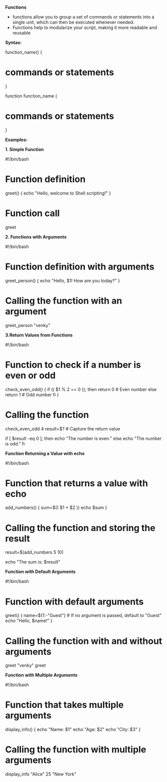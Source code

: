 **Functions**

*  functions allow you to group a set of commands or statements into a single unit, which can then be executed whenever needed.
*   Functions help to modularize your script, making it more readable and reusable

**Syntax:**

function_name() 
{
  # commands or statements
}

function function_name 
{
  # commands or statements
}


**Examples:**

**1. Simple Function**

#!/bin/bash

# Function definition

greet() 
{
  echo "Hello, welcome to Shell scripting!"
}

# Function call
greet



**2. Functions with Arguments**

#!/bin/bash

# Function definition with arguments
greet_person() {
  echo "Hello, $1! How are you today?"
}

# Calling the function with an argument
greet_person "venky"

**3.Return Values from Functions**

#!/bin/bash

# Function to check if a number is even or odd
check_even_odd() {
  if (( $1 % 2 == 0 )); then
    return 0  # Even number
  else
    return 1  # Odd number
  fi
}

# Calling the function
check_even_odd 4
result=$?  # Capture the return value

if [ $result -eq 0 ]; then
  echo "The number is even."
else
  echo "The number is odd."
fi

**Function Returning a Value with echo**

#!/bin/bash

# Function that returns a value with echo
add_numbers() {
  sum=$(( $1 + $2 ))
  echo $sum
}

# Calling the function and storing the result
result=$(add_numbers 5 10)

echo "The sum is: $result"


**Function with Default Arguments**

#!/bin/bash

# Function with default arguments
greet() {
  name=${1:-"Guest"}  # If no argument is passed, default to "Guest"
  echo "Hello, $name!"
}

# Calling the function with and without arguments
greet "venky"
greet



**Function with Multiple Arguments**

#!/bin/bash

# Function that takes multiple arguments
display_info() {
  echo "Name: $1"
  echo "Age: $2"
  echo "City: $3"
}

# Calling the function with multiple arguments
display_info "Alice" 25 "New York"





